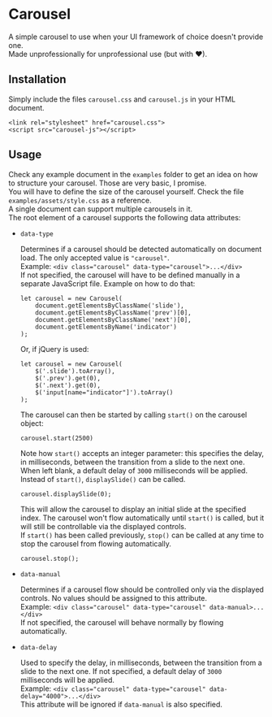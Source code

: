 # Carousel
A simple carousel to use when your UI framework of choice doesn't provide one.  
Made unprofessionally for unprofessional use (but with ❤).

## Installation
Simply include the files `carousel.css` and `carousel.js` in your HTML document.  
```
<link rel="stylesheet" href="carousel.css">
<script src="carousel-js"></script>
```

## Usage
Check any example document in the `examples` folder to get an idea on how to structure your carousel. Those are very basic, I promise.  
You will have to define the size of the carousel yourself. Check the file `examples/assets/style.css` as a reference.  
A single document can support multiple carousels in it.  
The root element of a carousel supports the following data attributes:
* `data-type`
	
	Determines if a carousel should be detected automatically on document load. The only accepted value is `"carousel"`.  
	Example: `<div class="carousel" data-type="carousel">...</div>`  
	If not specified, the carousel will have to be defined manually in a separate JavaScript file. Example on how to do that:  
	```
	let carousel = new Carousel(
		document.getElementsByClassName('slide'),
		document.getElementsByClassName('prev')[0],
		document.getElementsByClassName('next')[0],
		document.getElementsByName('indicator')
	);
	```
	Or, if jQuery is used:  
	```
	let carousel = new Carousel(
		$('.slide').toArray(),
		$('.prev').get(0),
		$('.next').get(0),
		$('input[name="indicator"]').toArray()
	);
	```
	The carousel can then be started by calling `start()` on the carousel object:  
	```
	carousel.start(2500)
	``` 
	Note how `start()` accepts an integer parameter: this specifies the delay, in milliseconds, between the transition from a slide to the next one. When left blank, a default delay of `3000` milliseconds will be applied.  
	Instead of `start()`, `displaySlide()` can be called.
	```
	carousel.displaySlide(0);
	``` 
	This will allow the carousel to display an initial slide at the specified index. The carousel won't flow automatically until `start()` is called, but it will still be controllable via the displayed controls.  
	If `start()` has been called previously, `stop()` can be called at any time to stop the carousel from flowing automatically.  
	```
	carousel.stop();
	``` 

* `data-manual`	
	
	Determines if a carousel flow should be controlled only via the displayed controls. No values should be assigned to this attribute.  
	Example: `<div class="carousel" data-type="carousel" data-manual>...</div>`  
	If not specified, the carousel will behave normally by flowing automatically. 

* `data-delay`
	
	Used to specify the delay, in milliseconds, between the transition from a slide to the next one. If not specified, a default delay of `3000` milliseconds will be applied.  
	Example: `<div class="carousel" data-type="carousel" data-delay="4000">...</div>`  
	This attribute will be ignored if `data-manual` is also specified.